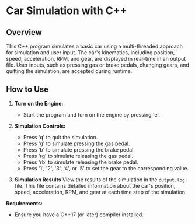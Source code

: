 # Car Simulation with C++

## Overview

This C++ program simulates a basic car using a multi-threaded approach for simulation and user input. The car's kinematics, including position, speed, acceleration, RPM, and gear, are displayed in real-time in an output file. User inputs, such as pressing gas or brake pedals, changing gears, and quitting the simulation, are accepted during runtime.

## How to Use

1. **Turn on the Engine:**
   - Start the program and turn on the engine by pressing 'e'.

2. **Simulation Controls:**
   - Press 'q' to quit the simulation.
   - Press 'g' to simulate pressing the gas pedal.
   - Press 'b' to simulate pressing the brake pedal.
   - Press 'rg' to simulate releasing the gas pedal.
   - Press 'rb' to simulate releasing the brake pedal.
   - Press '1', '2', '3', '4', or '5' to set the gear to the corresponding value.

3. **Simulation Results**
View the results of the simulation in the `output.log` file. This file contains detailed information about the car's position, speed, acceleration, RPM, and gear at each time step of the simulation.

 **Requirements:**
   - Ensure you have a C++17 (or later) compiler installed.

